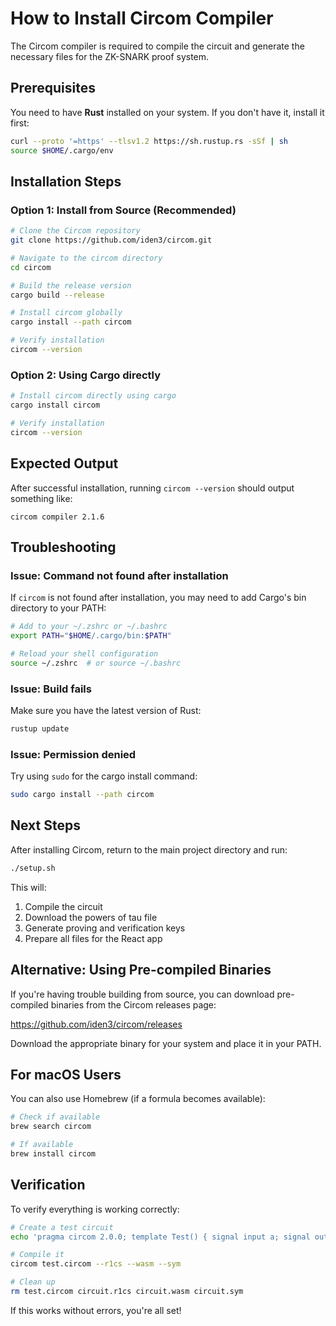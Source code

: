 # How to Install Circom Compiler

The Circom compiler is required to compile the circuit and generate the necessary files for the ZK-SNARK proof system.

## Prerequisites

You need to have **Rust** installed on your system. If you don't have it, install it first:

```bash
curl --proto '=https' --tlsv1.2 https://sh.rustup.rs -sSf | sh
source $HOME/.cargo/env
```

## Installation Steps

### Option 1: Install from Source (Recommended)

```bash
# Clone the Circom repository
git clone https://github.com/iden3/circom.git

# Navigate to the circom directory
cd circom

# Build the release version
cargo build --release

# Install circom globally
cargo install --path circom

# Verify installation
circom --version
```

### Option 2: Using Cargo directly

```bash
# Install circom directly using cargo
cargo install circom

# Verify installation
circom --version
```

## Expected Output

After successful installation, running `circom --version` should output something like:

```
circom compiler 2.1.6
```

## Troubleshooting

### Issue: Command not found after installation

If `circom` is not found after installation, you may need to add Cargo's bin directory to your PATH:

```bash
# Add to your ~/.zshrc or ~/.bashrc
export PATH="$HOME/.cargo/bin:$PATH"

# Reload your shell configuration
source ~/.zshrc  # or source ~/.bashrc
```

### Issue: Build fails

Make sure you have the latest version of Rust:

```bash
rustup update
```

### Issue: Permission denied

Try using `sudo` for the cargo install command:

```bash
sudo cargo install --path circom
```

## Next Steps

After installing Circom, return to the main project directory and run:

```bash
./setup.sh
```

This will:

1. Compile the circuit
2. Download the powers of tau file
3. Generate proving and verification keys
4. Prepare all files for the React app

## Alternative: Using Pre-compiled Binaries

If you're having trouble building from source, you can download pre-compiled binaries from the Circom releases page:

https://github.com/iden3/circom/releases

Download the appropriate binary for your system and place it in your PATH.

## For macOS Users

You can also use Homebrew (if a formula becomes available):

```bash
# Check if available
brew search circom

# If available
brew install circom
```

## Verification

To verify everything is working correctly:

```bash
# Create a test circuit
echo 'pragma circom 2.0.0; template Test() { signal input a; signal output b; b <== a; } component main = Test();' > test.circom

# Compile it
circom test.circom --r1cs --wasm --sym

# Clean up
rm test.circom circuit.r1cs circuit.wasm circuit.sym
```

If this works without errors, you're all set!
